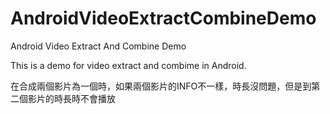 # AndroidVideoExtractCombineDemo
Android Video Extract And Combine Demo

This is a demo for video extract and combime in Android.

在合成兩個影片為一個時，如果兩個影片的INFO不一樣，時長沒問題，但是到第二個影片的時長時不會播放
